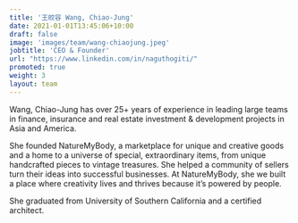 ```yaml
---
title: '王皎容 Wang, Chiao-Jung'
date: 2021-01-01T13:45:06+10:00
draft: false
image: 'images/team/wang-chiaojung.jpeg'
jobtitle: 'CEO & Founder'
url: "https://www.linkedin.com/in/naguthogiti/"
promoted: true
weight: 3
layout: team
---
```


Wang, Chiao-Jung has over 25+ years of experience in leading large teams in finance, insurance and real estate investment & development projects in Asia and America.

She founded NatureMyBody, a marketplace for unique and creative goods and a home to a universe of special, extraordinary items, from unique handcrafted pieces to vintage treasures. She helped a community of sellers turn their ideas into successful businesses. At NatureMyBody, she we built a place where creativity lives and thrives because it’s powered by people.

She graduated from University of Southern California and a certified architect.
